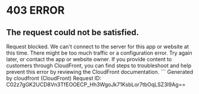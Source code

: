 # 403 ERROR

## The request could not be satisfied.

Request blocked. We can't connect to the server for this app or website at this time. There might be too much traffic or a configuration error. Try again later, or contact the app or website owner. If you provide content to customers through CloudFront, you can find steps to troubleshoot and help prevent this error by reviewing the CloudFront documentation. ```
Generated by cloudfront (CloudFront)
Request ID: C02z7gGK2UCD8Vn3TfEOOECP_Hh3WgoJk71KsbLor7tbOqLSZ3l9Ag==

```

